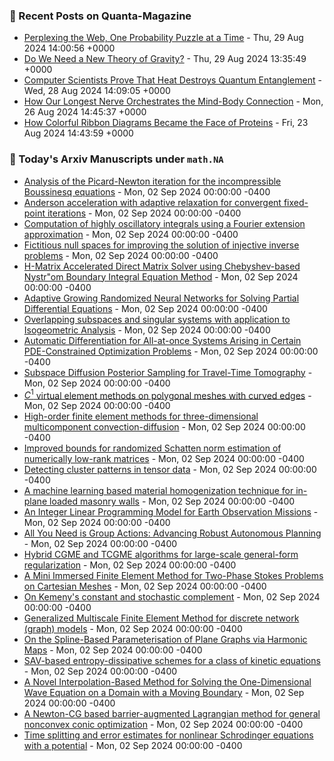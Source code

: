 ### 📝 Recent Posts on Quanta-Magazine
<!-- quanta starts -->
* <a href="https://www.quantamagazine.org/perplexing-the-web-one-probability-puzzle-at-a-time-20240829/">Perplexing the Web, One Probability Puzzle at a Time</a> - Thu, 29 Aug 2024 14:00:56 +0000
* <a href="https://www.quantamagazine.org/do-we-need-a-new-theory-of-gravity-20240829/">Do We Need a New Theory of Gravity?</a> - Thu, 29 Aug 2024 13:35:49 +0000
* <a href="https://www.quantamagazine.org/computer-scientists-prove-that-heat-destroys-entanglement-20240828/">Computer Scientists Prove That Heat Destroys Quantum Entanglement</a> - Wed, 28 Aug 2024 14:09:05 +0000
* <a href="https://www.quantamagazine.org/how-our-longest-nerve-orchestrates-the-mind-body-connection-20240826/">How Our Longest Nerve Orchestrates the Mind-Body Connection</a> - Mon, 26 Aug 2024 14:45:37 +0000
* <a href="https://www.quantamagazine.org/how-colorful-ribbon-diagrams-became-the-face-of-proteins-20240823/">How Colorful Ribbon Diagrams Became the Face of Proteins</a> - Fri, 23 Aug 2024 14:43:59 +0000
<!-- quanta ends -->

### 📝 Today's Arxiv Manuscripts under ``math.NA``
<!-- arxiv-math-na starts -->
* <a href="https://arxiv.org/abs/2408.16872">Analysis of the Picard-Newton iteration for the incompressible Boussinesq equations</a> - Mon, 02 Sep 2024 00:00:00 -0400
* <a href="https://arxiv.org/abs/2408.16920">Anderson acceleration with adaptive relaxation for convergent fixed-point iterations</a> - Mon, 02 Sep 2024 00:00:00 -0400
* <a href="https://arxiv.org/abs/2408.17037">Computation of highly oscillatory integrals using a Fourier extension approximation</a> - Mon, 02 Sep 2024 00:00:00 -0400
* <a href="https://arxiv.org/abs/2408.17074">Fictitious null spaces for improving the solution of injective inverse problems</a> - Mon, 02 Sep 2024 00:00:00 -0400
* <a href="https://arxiv.org/abs/2408.17116">H-Matrix Accelerated Direct Matrix Solver using Chebyshev-based Nystr"om Boundary Integral Equation Method</a> - Mon, 02 Sep 2024 00:00:00 -0400
* <a href="https://arxiv.org/abs/2408.17225">Adaptive Growing Randomized Neural Networks for Solving Partial Differential Equations</a> - Mon, 02 Sep 2024 00:00:00 -0400
* <a href="https://arxiv.org/abs/2408.17273">Overlapping subspaces and singular systems with application to Isogeometric Analysis</a> - Mon, 02 Sep 2024 00:00:00 -0400
* <a href="https://arxiv.org/abs/2408.17312">Automatic Differentiation for All-at-once Systems Arising in Certain PDE-Constrained Optimization Problems</a> - Mon, 02 Sep 2024 00:00:00 -0400
* <a href="https://arxiv.org/abs/2408.17333">Subspace Diffusion Posterior Sampling for Travel-Time Tomography</a> - Mon, 02 Sep 2024 00:00:00 -0400
* <a href="https://arxiv.org/abs/2408.17381">$C^1$ virtual element methods on polygonal meshes with curved edges</a> - Mon, 02 Sep 2024 00:00:00 -0400
* <a href="https://arxiv.org/abs/2408.17390">High-order finite element methods for three-dimensional multicomponent convection-diffusion</a> - Mon, 02 Sep 2024 00:00:00 -0400
* <a href="https://arxiv.org/abs/2408.17414">Improved bounds for randomized Schatten norm estimation of numerically low-rank matrices</a> - Mon, 02 Sep 2024 00:00:00 -0400
* <a href="https://arxiv.org/abs/2408.17425">Detecting cluster patterns in tensor data</a> - Mon, 02 Sep 2024 00:00:00 -0400
* <a href="https://arxiv.org/abs/2408.17018">A machine learning based material homogenization technique for in-plane loaded masonry walls</a> - Mon, 02 Sep 2024 00:00:00 -0400
* <a href="https://arxiv.org/abs/2408.17288">An Integer Linear Programming Model for Earth Observation Missions</a> - Mon, 02 Sep 2024 00:00:00 -0400
* <a href="https://arxiv.org/abs/2408.17295">All You Need is Group Actions: Advancing Robust Autonomous Planning</a> - Mon, 02 Sep 2024 00:00:00 -0400
* <a href="https://arxiv.org/abs/2301.04078">Hybrid CGME and TCGME algorithms for large-scale general-form regularization</a> - Mon, 02 Sep 2024 00:00:00 -0400
* <a href="https://arxiv.org/abs/2308.00910">A Mini Immersed Finite Element Method for Two-Phase Stokes Problems on Cartesian Meshes</a> - Mon, 02 Sep 2024 00:00:00 -0400
* <a href="https://arxiv.org/abs/2312.13201">On Kemeny's constant and stochastic complement</a> - Mon, 02 Sep 2024 00:00:00 -0400
* <a href="https://arxiv.org/abs/2404.16554">Generalized Multiscale Finite Element Method for discrete network (graph) models</a> - Mon, 02 Sep 2024 00:00:00 -0400
* <a href="https://arxiv.org/abs/2406.01347">On the Spline-Based Parameterisation of Plane Graphs via Harmonic Maps</a> - Mon, 02 Sep 2024 00:00:00 -0400
* <a href="https://arxiv.org/abs/2408.16105">SAV-based entropy-dissipative schemes for a class of kinetic equations</a> - Mon, 02 Sep 2024 00:00:00 -0400
* <a href="https://arxiv.org/abs/2408.16483">A Novel Interpolation-Based Method for Solving the One-Dimensional Wave Equation on a Domain with a Moving Boundary</a> - Mon, 02 Sep 2024 00:00:00 -0400
* <a href="https://arxiv.org/abs/2301.04204">A Newton-CG based barrier-augmented Lagrangian method for general nonconvex conic optimization</a> - Mon, 02 Sep 2024 00:00:00 -0400
* <a href="https://arxiv.org/abs/2408.14816">Time splitting and error estimates for nonlinear Schrodinger equations with a potential</a> - Mon, 02 Sep 2024 00:00:00 -0400
<!-- arxiv-math-na ends -->

